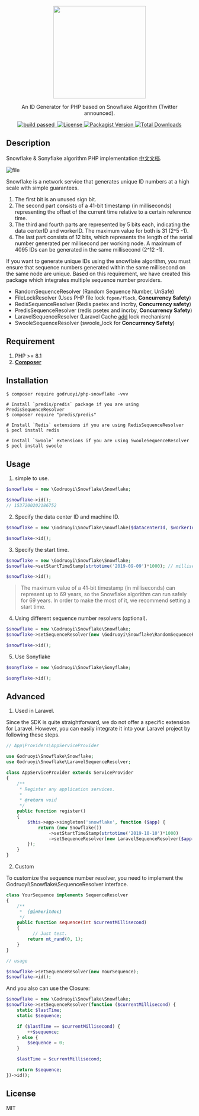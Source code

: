<div>
  <p align="center">
    <image src="https://www.pngkey.com/png/full/105-1052235_snowflake-png-transparent-background-snowflake-with-clear-background.png" width="250" height="250"></image>
  </p>
  <p align="center">An ID Generator for PHP based on Snowflake Algorithm (Twitter announced).</p>
  <p align="center">
    <a href="https://github.com/godruoyi/php-snowflake/actions/workflows/test.yml">
      <image src="https://github.com/godruoyi/php-snowflake/actions/workflows/test.yml/badge.svg" alt="build passed"></image>
    </a>
    <a href="https://codecov.io/gh/godruoyi/php-snowflake">
      <img src="https://codecov.io/gh/godruoyi/php-snowflake/branch/master/graph/badge.svg?token=7AAOYCJK97" alt=""/>
    </a>
    <a href="https://github.com/godruoyi/php-snowflake">
      <image src="https://poser.pugx.org/godruoyi/php-snowflake/license" alt="License"></image>
    </a>
    <a href="https://packagist.org/packages/godruoyi/php-snowflake">
      <image src="https://poser.pugx.org/godruoyi/php-snowflake/v/stable" alt="Packagist Version"></image>
    </a>
    <a href="https://github.com/godruoyi/php-snowflake">
      <image src="https://poser.pugx.org/godruoyi/php-snowflake/downloads" alt="Total Downloads"></image>
    </a>
  </p>
</div>

## Description

Snowflake & Sonyflake algorithm PHP implementation [中文文档](https://github.com/godruoyi/php-snowflake/blob/master/README-zh_CN.md).

![file](https://images.godruoyi.com/logos/201908/13/_1565672621_LPW65Pi8cG.png)

Snowflake is a network service that generates unique ID numbers at a high scale with simple guarantees.

1. The first bit is an unused sign bit.
2. The second part consists of a 41-bit timestamp (in milliseconds) representing the offset of the current time relative to a certain reference time.
3. The third and fourth parts are represented by 5 bits each, indicating the data centerID and workerID. The maximum value for both is 31 (2^5 -1).
4. The last part consists of 12 bits, which represents the length of the serial number generated per millisecond per working node. A maximum of 4095 IDs can be generated in the same millisecond (2^12 -1).

If you want to generate unique IDs using the snowflake algorithm, you must ensure that sequence numbers generated within the same millisecond on the same node are unique.
Based on this requirement, we have created this package which integrates multiple sequence number providers.

* RandomSequenceResolver (Random Sequence Number, UnSafe)
* FileLockResolver (Uses PHP file lock `fopen/flock`, **Concurrency Safety**)
* RedisSequenceResolver (Redis psetex and incrby, **Concurrency safety**)
* PredisSequenceResolver (redis psetex and incrby, **Concurrency Safety**)
* LaravelSequenceResolver (Laravel Cache [add](https://github.com/laravel/framework/blob/11.x/src/Illuminate/Contracts/Cache/Repository.php#L39) lock mechanism)
* SwooleSequenceResolver (swoole_lock for **Concurrency Safety**)

## Requirement

1. PHP >= 8.1
2. **[Composer](https://getcomposer.org/)**

## Installation

```shell
$ composer require godruoyi/php-snowflake -vvv

# Install `predis/predis` package if you are using PredisSequenceResolver
$ composer require "predis/predis"

# Install `Redis` extensions if you are using RedisSequenceResolver
$ pecl install redis

# Install `Swoole` extensions if you are using SwooleSequenceResolver
$ pecl install swoole
```

## Usage

1. simple to use.

```php
$snowflake = new \Godruoyi\Snowflake\Snowflake;

$snowflake->id();
// 1537200202186752
```

2. Specify the data center ID and machine ID.

```php
$snowflake = new \Godruoyi\Snowflake\Snowflake($datacenterId, $workerId);

$snowflake->id();
```

3. Specify the start time.

```php
$snowflake = new \Godruoyi\Snowflake\Snowflake;
$snowflake->setStartTimeStamp(strtotime('2019-09-09')*1000); // millisecond

$snowflake->id();
```

> The maximum value of a 41-bit timestamp (in milliseconds) can represent up to 69 years, so the Snowflake algorithm can run safely for 69 years. In order to make the most of it, we recommend setting a start time.

4. Using different sequence number resolvers (optional).

```php
$snowflake = new \Godruoyi\Snowflake\Snowflake;
$snowflake->setSequenceResolver(new \Godruoyi\Snowflake\RandomSequenceResolver);

$snowflake->id();
```

5. Use Sonyflake

```php
$sonyflake = new \Godruoyi\Snowflake\Sonyflake;

$sonyflake->id();
```
## Advanced

1. Used in Laravel.

Since the SDK is quite straightforward, we do not offer a specific extension for Laravel. However, you can easily integrate it into your Laravel project by following these steps.

```php
// App\Providers\AppServiceProvider

use Godruoyi\Snowflake\Snowflake;
use Godruoyi\Snowflake\LaravelSequenceResolver;

class AppServiceProvider extends ServiceProvider
{
    /**
     * Register any application services.
     *
     * @return void
     */
    public function register()
    {
        $this->app->singleton('snowflake', function ($app) {
            return (new Snowflake())
                ->setStartTimeStamp(strtotime('2019-10-10')*1000)
                ->setSequenceResolver(new LaravelSequenceResolver($app->get('cache.store')));
        });
    }
}
```

2. Custom

To customize the sequence number resolver, you need to implement the Godruoyi\Snowflake\SequenceResolver interface.

```php
class YourSequence implements SequenceResolver
{
    /**
     *  {@inheritdoc}
     */
    public function sequence(int $currentMillisecond)
    {
          // Just test.
        return mt_rand(0, 1);
    }
}

// usage

$snowflake->setSequenceResolver(new YourSequence);
$snowflake->id();
```

And you also can use the Closure:

```php
$snowflake = new \Godruoyi\Snowflake\Snowflake;
$snowflake->setSequenceResolver(function ($currentMillisecond) {
    static $lastTime;
    static $sequence;

    if ($lastTime == $currentMillisecond) {
        ++$sequence;
    } else {
        $sequence = 0;
    }

    $lastTime = $currentMillisecond;

    return $sequence;
})->id();
```

## License

MIT
